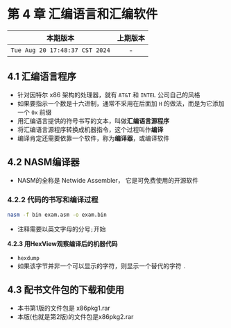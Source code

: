 # 第 4 章 汇编语言和汇编软件

|本期版本|上期版本|
|:---:|:---:|
`Tue Aug 20 17:48:37 CST 2024` | -

## 4.1 汇编语言程序

* 针对因特尔 x86 架构的处理器，就有 `AT&T` 和 `INTEL` 公司自己的风格
* 如果要指示一个数是十六进制，通常不采用在后面加 `H` 的做法，而是为它添加一个 `0x` 前缀
* 用汇编语言提供的符号书写的文本，叫做**汇编语言源程序**
* 将汇编语言源程序转换成机器指令，这个过程叫作**编译**
* 编译肯定还需要依靠一个软件，称为**编译器**，或编译软件

## 4.2 NASM编译器

* NASM的全称是 Netwide Assembler， 它是可免费使用的开源软件


### 4.2.2 代码的书写和编译过程

```bash
nasm -f bin exam.asm -o exam.bin
```

* 注释需要以英文字母的分号`;`开始

**4.2.3 用HexView观察编译后的机器代码**

* `hexdump`
* 如果该字节并非一个可以显示的字符，则显示一个替代的字符 `.`

## 4.3 配书文件包的下载和使用

* 本书第1版的文件包是 x86pkg1.rar
* 本版(也就是第2版)的文件包是x86pkg2.rar